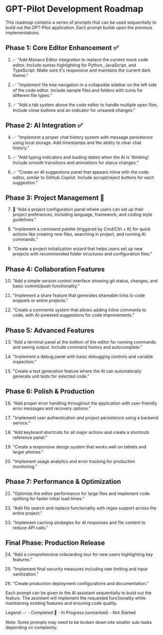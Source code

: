 # GPT-Pilot Development Roadmap

This roadmap contains a series of prompts that can be used sequentially to build out the GPT-Pilot application. Each prompt builds upon the previous implementations.

## Phase 1: Core Editor Enhancement ✅

1. ✅ "Add Monaco Editor integration to replace the current mock code editor. Include syntax highlighting for Python, JavaScript, and TypeScript. Make sure it's responsive and maintains the current dark theme."

2. ✅ "Implement file tree navigation in a collapsible sidebar on the left side of the code editor. Include sample files and folders with icons for different file types."

3. ✅ "Add a tab system above the code editor to handle multiple open files. Include close buttons and an indicator for unsaved changes."

## Phase 2: AI Integration ✅

4. ✅ "Implement a proper chat history system with message persistence using local storage. Add timestamps and the ability to clear chat history."

5. ✅ "Add typing indicators and loading states when the AI is 'thinking'. Include smooth transitions and animations for status changes."

6. ✅ "Create an AI suggestions panel that appears inline with the code editor, similar to GitHub Copilot. Include accept/reject buttons for each suggestion."

## Phase 3: Project Management 🚧

7. 🚧 "Add a project configuration panel where users can set up their project preferences, including language, framework, and coding style guidelines."

8. "Implement a command palette (triggered by Cmd/Ctrl + K) for quick actions like creating new files, searching in project, and running AI commands."

9. "Create a project initialization wizard that helps users set up new projects with recommended folder structures and configuration files."

## Phase 4: Collaboration Features

10. "Add a simple version control interface showing git status, changes, and basic commit/push functionality."

11. "Implement a share feature that generates shareable links to code snippets or entire projects."

12. "Create a comments system that allows adding inline comments to code, with AI-powered suggestions for code improvements."

## Phase 5: Advanced Features

13. "Add a terminal panel at the bottom of the editor for running commands and seeing output. Include command history and autocomplete."

14. "Implement a debug panel with basic debugging controls and variable inspection."

15. "Create a test generation feature where the AI can automatically generate unit tests for selected code."

## Phase 6: Polish & Production

16. "Add proper error handling throughout the application with user-friendly error messages and recovery options."

17. "Implement user authentication and project persistence using a backend service."

18. "Add keyboard shortcuts for all major actions and create a shortcuts reference panel."

19. "Create a responsive design system that works well on tablets and larger phones."

20. "Implement usage analytics and error tracking for production monitoring."

## Phase 7: Performance & Optimization

21. "Optimize the editor performance for large files and implement code splitting for faster initial load times."

22. "Add file search and replace functionality with regex support across the entire project."

23. "Implement caching strategies for AI responses and file content to reduce API calls."

## Final Phase: Production Release

24. "Add a comprehensive onboarding tour for new users highlighting key features."

25. "Implement final security measures including rate limiting and input sanitization."

26. "Create production deployment configurations and documentation."

Each prompt can be given to the AI assistant sequentially to build out the feature. The assistant will implement the requested functionality while maintaining existing features and ensuring code quality.

Legend:
✅ - Completed
🚧 - In Progress
(unmarked) - Not Started

Note: Some prompts may need to be broken down into smaller sub-tasks depending on complexity.